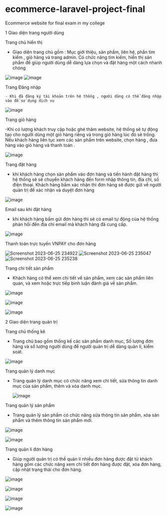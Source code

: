 
# ecommerce-laravel-project-final
Ecommerce website for final exam in my college

1 Giao diện trang người dùng

  
Trang chủ hiển thị

  - Giao diện trang chủ gồm : Mục giới thiệu, sản phẩm, liên hệ, phần tìm kiếm , giỏ hàng và trang admin. Có chức năng tìm kiếm, hiển thị sản phẩm để giúp người dùng dễ dàng lựa chọn và đặt hàng  một cách nhanh chóng
    
![image](https://github.com/Eristruong/ecommerce-laravel-project-final/assets/66561370/828f4fb8-8f3c-4695-8e67-004b66310ba4)
![image](https://github.com/Eristruong/ecommerce-laravel-project-final/assets/66561370/afa36710-de68-4d26-97d7-f65c4ee57657)


Trang Đăng nhập

    - Khi đã đăng ký tài khoản trên hệ thống , người dùng có thể đăng nhập vào để sử dụng dịch vụ
    
![image](https://github.com/Eristruong/ecommerce-laravel-project-final/assets/66561370/e165bdbd-16d8-4b9d-bb67-929aa7054997)

 

Trang giỏ hàng

  -Khi có lượng khách truy cập hoặc ghé thăm website, hệ thống sẽ tự động tạo cho người dùng một giỏ hàng riêng và trong giỏ hàng lúc đó sẽ trống. Nếu khách hàng liên tục xem các sản phẩm trên website, chọn hàng , đưa hàng vào giỏ hàng và thanh toán .
  
  ![image](https://github.com/Eristruong/ecommerce-laravel-project-final/assets/66561370/41591817-ef14-4242-8847-487a8b814ca7)

Trang đặt hàng
 - khi khách hàng chọn sản phẩm vào đơn hàng và tiến hành đặt hàng thì hệ thống sẽ sẽ chuyển khách hàng đến form nhập thông tin, địa chỉ, số điện thoại.
Khách hàng bấm xác nhận thì đơn hàng sẽ được gửi về người quản trị để xác nhận và duyệt đơn hàng

![image](https://github.com/Eristruong/ecommerce-laravel-project-final/assets/66561370/14dacf25-e468-4e42-a012-6f3451566511)

Email sau khi đặt hàng

  - khi khách hàng bấm gửi đơn hàng thì sẽ có email tự động của hệ thống phản hồi đến địa chỉ email mà khách hàng đã cung cấp.

![image](https://github.com/Eristruong/ecommerce-laravel-project-final/assets/66561370/eb2ace75-83ea-45d5-8d88-8b357eb74ed8)

Thanh toán trực tuyến VNPAY cho đơn hàng

![Screenshot 2023-06-25 234922](https://github.com/Eristruong/ecommerce-laravel-project-final/assets/66561370/ed3425c9-7b2c-4a1e-ac3a-e2889615337a)
![Screenshot 2023-06-25 235047](https://github.com/Eristruong/ecommerce-laravel-project-final/assets/66561370/55bfd156-d15a-4813-a3aa-d1b645eabdc1)
![Screenshot 2023-06-25 235238](https://github.com/Eristruong/ecommerce-laravel-project-final/assets/66561370/6e4e70d0-50b9-4233-8b18-5368f12a0d6b)


 Trang chi tiết sản phẩm
- Khách hàng có thể xem chi tiết về sản phẩm, xem các sản phẩm liên quan, và xem hoặc trực tiếp bình luận đánh giá về sản phẩm.

![image](https://github.com/Eristruong/ecommerce-laravel-project-final/assets/66561370/9017bf74-819b-45e6-bc11-1b27d772ef15)

![image](https://github.com/Eristruong/ecommerce-laravel-project-final/assets/66561370/89f7ea5f-c2b4-44a2-9b3d-470a3fe7e7fb)

![image](https://github.com/Eristruong/ecommerce-laravel-project-final/assets/66561370/7f998f63-65c0-4771-a158-0c78992c54d7)


2 Giao diện trang quản trị

 
Trang chủ thống kê
 - Trang chủ bao gồm thống kế các sản phẩm danh mục, Số lượng đơn hàng và số lượng người dùng để người quản trị dễ dàng quản lí, kiểm soát.
   
 ![image](https://github.com/Eristruong/ecommerce-laravel-project-final/assets/66561370/164a8d28-4c25-4b54-95c9-5ac3baf91be7)


 

Trang quản lý danh mục
 - Trang quản lý danh mục có chức năng xem chi tiết, sửa thông tin danh mục của sản phẩm, thêm và xóa danh mục.

   ![image](https://github.com/Eristruong/ecommerce-laravel-project-final/assets/66561370/482d364b-f59a-4a72-80e1-83422a93f95b)
 
Trang quản lý sản phẩm
  - Trang quản lý sản phẩm có chức năng sửa thông tin sản phẩm, xóa sản phẩm và thêm thông tin sản phẩm mới.

![image](https://github.com/Eristruong/ecommerce-laravel-project-final/assets/66561370/6daa37e3-7b15-4fb3-a34d-68ccfd7f6748)

![image](https://github.com/Eristruong/ecommerce-laravel-project-final/assets/66561370/b8c7284a-72bf-47f4-8efe-9b4f4cf2540a) 

Trang quản lí đơn hàng
  - Giúp người quản trị có thể quản lí nhiều đơn hàng được đặt từ khách hàng gồm các chức năng xem chi tiết đơn hàng được đặt, xóa đơn hàng, cập nhật trạng thái cho đơn hàng.

![image](https://github.com/Eristruong/ecommerce-laravel-project-final/assets/66561370/f41d0153-e22c-4868-a234-c41c6a03b6e2)

![image](https://github.com/Eristruong/ecommerce-laravel-project-final/assets/66561370/9815fbdc-d5a1-442d-b0aa-b4b539c52f02)

![image](https://github.com/Eristruong/ecommerce-laravel-project-final/assets/66561370/dc63e150-9265-42b5-85b9-88545f813e3c)


![image](https://github.com/Eristruong/ecommerce-laravel-project-final/assets/66561370/646d46bc-7986-4d53-88ba-23da4baa2256)





 
